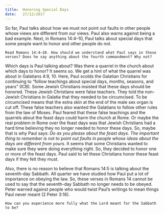 ```yaml
---
title:  Honoring Special Days
date:   27/12/2017
---
```


So far, Paul talks about how we must not point out faults in other people whose views are different from our views. Paul also warns against being a bad example. Next, in Romans 14:4–10, Paul talks about special days that some people want to honor and other people do not.

`Read Romans 14:4–10. How should we understand what Paul says in these verses? Does he say anything about the fourth commandment? Why not?`

Which days is Paul talking about? Was there a quarrel in the church about which days to honor? It seems so. We get a hint of what the quarrel was about in Galatians 4:9, 10. Here, Paul scolds the Galatian Christians for continuing to “follow teachings about special days, months, seasons, and years” (ICB). Some Jewish Christians insisted that these days should be honored. These Jewish Christians were false teachers. They told the non-Jewish Christians in Galatia that they needed to be circumcised. To be circumcised means that the extra skin at the end of the male sex organ is cut off. These false teachers also wanted the Galatians to follow other rules from the law of Moses. Paul feared that these false teachings and the quarrels about the feast days could harm the church at Rome. Or maybe the real problem in Rome over the feast days was that Jewish Christians had a hard time believing they no longer needed to honor these days. So, maybe that is why Paul says: *Do as you please about the feast days. The important thing to remember is not to point out faults in people whose ideas about the days are different from yours*. It seems that some Christians wanted to make sure they were doing everything right. So, they decided to honor one or more of the feast days. Paul said to let these Christians honor these feast days if they felt they must.

Also, there is no reason to believe that Romans 14:5 is talking about the seventh-day Sabbath. All quarter we have studied how Paul put a lot of importance on obeying the law. So, these verses in Romans 14 cannot be used to say that the seventh-day Sabbath no longer needs to be obeyed. Peter warned against people who would twist Paul’s writings to mean things Paul never meant (2 Peter 3:16).

`How can you experience more fully what the Lord meant for the Sabbath to be?`
